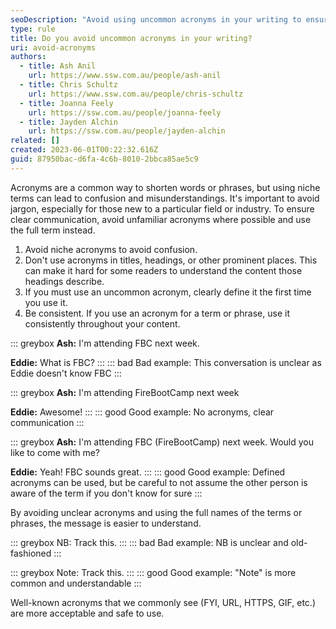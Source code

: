 ```yaml
---
seoDescription: "Avoid using uncommon acronyms in your writing to ensure clear communication and prevent confusion. Instead, opt for the full term or phrase to maintain clarity and understanding."
type: rule
title: Do you avoid uncommon acronyms in your writing?
uri: avoid-acronyms
authors:
  - title: Ash Anil
    url: https://www.ssw.com.au/people/ash-anil
  - title: Chris Schultz
    url: https://www.ssw.com.au/people/chris-schultz
  - title: Joanna Feely
    url: https://ssw.com.au/people/joanna-feely
  - title: Jayden Alchin
    url: https://ssw.com.au/people/jayden-alchin
related: []
created: 2023-06-01T00:22:32.616Z
guid: 87950bac-d6fa-4c6b-8010-2bbca85ae5c9
---
```

Acronyms are a common way to shorten words or phrases, but using niche terms can lead to confusion and misunderstandings. It's important to avoid jargon, especially for those new to a particular field or industry. To ensure clear communication, avoid unfamiliar acronyms where possible and use the full term instead.

<!--endintro-->

1. Avoid niche acronyms to avoid confusion.
2. Don't use acronyms in titles, headings, or other prominent places. This can make it hard for some readers to understand the content those headings describe.
3. If you must use an uncommon acronym, clearly define it the first time you use it.
4. Be consistent. If you use an acronym for a term or phrase, use it consistently throughout your content.

::: greybox
 **Ash:** I'm attending FBC next week.

 **Eddie:** What is FBC?
:::
::: bad
Bad example: This conversation is unclear as Eddie doesn't know FBC
:::

::: greybox
 **Ash:** I'm attending FireBootCamp next week

 **Eddie:** Awesome!
:::
::: good
Good example: No acronyms, clear communication
:::

::: greybox
**Ash:** I'm attending FBC (FireBootCamp) next week. Would you like to come with me?

**Eddie:** Yeah! FBC sounds great.
:::
::: good
Good example: Defined acronyms can be used, but be careful to not assume the other person is aware of the term if you don't know for sure
:::

By avoiding unclear acronyms and using the full names of the terms or phrases, the message is easier to understand.

::: greybox
NB: Track this.
:::
::: bad
Bad example: NB is unclear and old-fashioned
:::

::: greybox
Note: Track this.
:::
::: good
Good example: "Note" is more common and understandable
:::

Well-known acronyms that we commonly see (FYI, URL, HTTPS, GIF, etc.) are more acceptable and safe to use.
